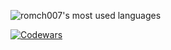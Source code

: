 ![romch007's most used languages](https://github-readme-stats.vercel.app/api/top-langs/?username=romch007&layout=compact&theme=gruvbox&exclude_repo=dwm,st,dmenu,arch-dotfiles,serenity)

[![Codewars](https://www.codewars.com/users/romch007/badges/large)](https://www.codewars.com/users/romch007)
